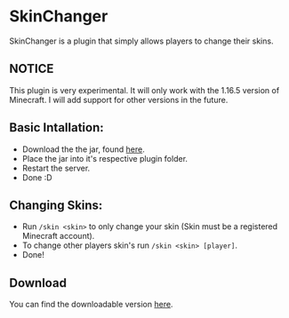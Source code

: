 # SkinChanger

SkinChanger is a plugin that simply allows players to change their skins.

## NOTICE

This plugin is very experimental. It will only work with the 1.16.5 version of Minecraft. I will add support for other versions in the future.

## Basic Intallation:
* Download the the jar, found [here](https://github.com/Blurmit/SkinChanger/releases).
* Place the jar into it's respective plugin folder.
* Restart the server.
* Done :D

## Changing Skins:
* Run `/skin <skin>` to only change your skin (Skin must be a registered Minecraft account).
* To change other players skin's run `/skin <skin> [player]`.
* Done!

## Download
You can find the downloadable version [here](https://github.com/Blurmit/SkinChanger/releases).